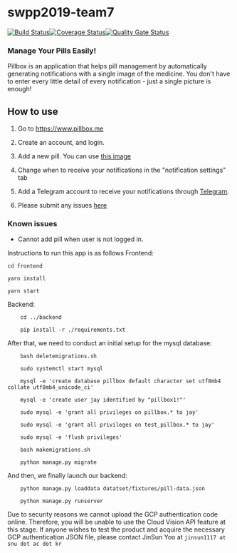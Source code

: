 

# swpp2019-team7
[![Build Status](https://travis-ci.org/swsnu/swpp2019-team7.svg?branch=dev%2Fworking_test)](https://travis-ci.org/swsnu/swpp2019-team7)[![Coverage Status](https://coveralls.io/repos/github/swsnu/swpp2019-team7/badge.png?branch=dev/working_test&service=github)](https://coveralls.io/github/swsnu/swpp2019-team7?branch=dev/working_test&service=github)[![Quality Gate Status](https://sonarcloud.io/api/project_badges/measure?project=swsnu_swpp2019-team7&metric=alert_status)](https://sonarcloud.io/dashboard?id=swsnu_swpp2019-team7)


### Manage Your Pills Easily!
Pillbox is an application that helps pill management by automatically generating notifications with a single image of the medicine. You don't have to enter every little detail of every notification - just a single picture is enough!

## How to use
1. Go to https://www.pillbox.me

2. Create an account, and login. 

3. Add a new pill. You can use [this image](https://github.com/swsnu/swpp2019-team7/blob/dev/working_test/backend/test_media/image/default_pill_image.jpg)

4. Change when to receive your notifications in the "notification settings" tab

5. Add a Telegram account to receive your notifications through [Telegram](https://telegram.org/). 

6. Please submit any issues [here](https://github.com/swsnu/swpp2019-team7/issues)


### Known issues
* Cannot add pill when user is not logged in. 


Instructions to run this app is as follows
Frontend: 

    cd frontend
    
    yarn install 
    
    yarn start
Backend:
```
    cd ../backend
    
    pip install -r ./requirements.txt
```
After that, we need to conduct an initial setup for the mysql database:
```
	bash deletemigrations.sh

	sudo systemctl start mysql

	mysql -e 'create database pillbox default character set utf8mb4 collate utf8mb4_unicode_ci'

	mysql -e 'create user jay identified by "pillbox1!"'

	sudo mysql -e 'grant all privileges on pillbox.* to jay'

	sudo mysql -e 'grant all privileges on test_pillbox.* to jay'

	sudo mysql -e 'flush privileges'

	bash makemigrations.sh

	python manage.py migrate
```
And then, we finally launch our backend:
```
	python manage.py loaddata datatset/fixtures/pill-data.json
    
   	python manage.py runserver
```

Due to security reasons we cannot upload the GCP authentication code online. Therefore, you will be unable to use the Cloud Vision API feature at this stage. 
If anyone wishes to test the product and acquire the necessary GCP authentication JSON file, please contact JinSun Yoo at `jinsun1117 at snu dot ac dot kr`
